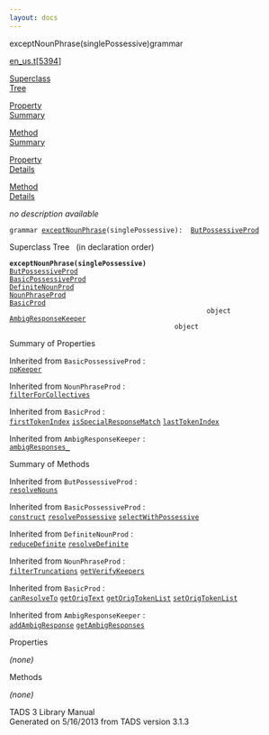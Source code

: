 ```yaml
---
layout: docs
---
```

<span class="title">exceptNounPhrase(singlePossessive)</span><span class="type">grammar</span>

[en_us.t](../file/en_us.t.html)\[[5394](../source/en_us.t.html#5394)\]

[Superclass  
Tree](#_SuperClassTree_)

[Property  
Summary](#_PropSummary_)

[Method  
Summary](#_MethodSummary_)

[Property  
Details](#_Properties_)

[Method  
Details](#_Methods_)



*no description available*

`grammar `<span class="gramalt">[`exceptNounPhrase`](../object/exceptNounPhrase.html)`(singlePossessive)`</span>` :   `[`ButPossessiveProd`](../object/ButPossessiveProd.html)



<span id="_SuperClassTree_"></span>



<span class="hdln">Superclass Tree</span>   (in declaration order)



**`exceptNounPhrase(singlePossessive)`**  
[`ButPossessiveProd`](../object/ButPossessiveProd.html)  
[`BasicPossessiveProd`](../object/BasicPossessiveProd.html)  
[`DefiniteNounProd`](../object/DefiniteNounProd.html)  
[`NounPhraseProd`](../object/NounPhraseProd.html)  
[`BasicProd`](../object/BasicProd.html)  
`                                                 object`  
[`AmbigResponseKeeper`](../object/AmbigResponseKeeper.html)  
`                                         object`  
<span id="_PropSummary_"></span>



<span class="hdln">Summary of Properties</span>  







Inherited from `BasicPossessiveProd` :  
[`npKeeper`](../object/BasicPossessiveProd.html#npKeeper)



Inherited from `NounPhraseProd` :  
[`filterForCollectives`](../object/NounPhraseProd.html#filterForCollectives)

Inherited from `BasicProd` :  
[`firstTokenIndex`](../object/BasicProd.html#firstTokenIndex) [`isSpecialResponseMatch`](../object/BasicProd.html#isSpecialResponseMatch) [`lastTokenIndex`](../object/BasicProd.html#lastTokenIndex)

Inherited from `AmbigResponseKeeper` :  
[`ambigResponses_`](../object/AmbigResponseKeeper.html#ambigResponses_)

<span id="_MethodSummary_"></span>



<span class="hdln">Summary of Methods</span>  





Inherited from `ButPossessiveProd` :  
[`resolveNouns`](../object/ButPossessiveProd.html#resolveNouns)

Inherited from `BasicPossessiveProd` :  
[`construct`](../object/BasicPossessiveProd.html#construct) [`resolvePossessive`](../object/BasicPossessiveProd.html#resolvePossessive) [`selectWithPossessive`](../object/BasicPossessiveProd.html#selectWithPossessive)

Inherited from `DefiniteNounProd` :  
[`reduceDefinite`](../object/DefiniteNounProd.html#reduceDefinite) [`resolveDefinite`](../object/DefiniteNounProd.html#resolveDefinite)

Inherited from `NounPhraseProd` :  
[`filterTruncations`](../object/NounPhraseProd.html#filterTruncations) [`getVerifyKeepers`](../object/NounPhraseProd.html#getVerifyKeepers)

Inherited from `BasicProd` :  
[`canResolveTo`](../object/BasicProd.html#canResolveTo) [`getOrigText`](../object/BasicProd.html#getOrigText) [`getOrigTokenList`](../object/BasicProd.html#getOrigTokenList) [`setOrigTokenList`](../object/BasicProd.html#setOrigTokenList)

Inherited from `AmbigResponseKeeper` :  
[`addAmbigResponse`](../object/AmbigResponseKeeper.html#addAmbigResponse) [`getAmbigResponses`](../object/AmbigResponseKeeper.html#getAmbigResponses)

<span id="_Properties_"></span>



<span class="hdln">Properties</span>  



*(none)* <span id="_Methods_"></span>



<span class="hdln">Methods</span>  



*(none)*



TADS 3 Library Manual  
Generated on 5/16/2013 from TADS version 3.1.3


